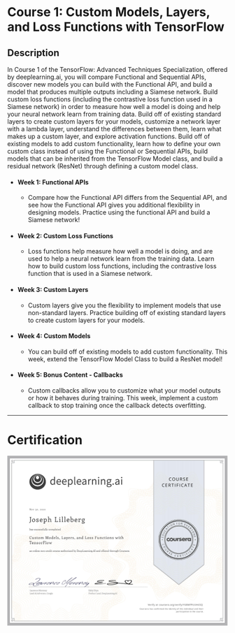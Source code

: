 # Course 1: Custom Models, Layers, and Loss Functions with TensorFlow

## Description
In Course 1 of the TensorFlow: Advanced Techniques Specialization, offered by deeplearning.ai, you will compare Functional and Sequential APIs, discover new models you can build with the Functional API, and build a model that produces multiple outputs including a Siamese network. Build custom loss functions (including the contrastive loss function used in a Siamese network) in order to measure how well a model is doing and help your neural network learn from training data. Build off of existing standard layers to create custom layers for your models, customize a network layer with a lambda layer, understand the differences between them, learn what makes up a custom layer, and explore activation functions. Build off of existing models to add custom functionality, learn how to define your own custom class instead of using the Functional or Sequential APIs, build models that can be inherited from the TensorFlow Model class, and build a residual network (ResNet) through defining a custom model class.  

- #### Week 1: Functional APIs
	- Compare how the Functional API differs from the Sequential API, and see how the Functional API gives you additional flexibility in designing models. Practice using the functional API and build a Siamese network!
- #### Week 2: Custom Loss Functions
	- Loss functions help measure how well a model is doing, and are used to help a neural network learn from the training data. Learn how to build custom loss functions, including the contrastive loss function that is used in a Siamese network.
- #### Week 3: Custom Layers
	- Custom layers give you the flexibility to implement models that use non-standard layers. Practice building off of existing standard layers to create custom layers for your models.
- #### Week 4: Custom Models
	- You can build off of existing models to add custom functionality. This week, extend the TensorFlow Model Class to build a ResNet model!
- #### Week 5: Bonus Content - Callbacks
	- Custom callbacks allow you to customize what your model outputs or how it behaves during training. This week, implement a custom callback to stop training once the callback detects overfitting.

---

# Certification
<p align="center">
  <img src="../TensorFlow Advanced TechniquesCertification Images/Courses/TensorFlow_Advanced_Techniques_Course_1.jpg" | width=800 />
</p>
